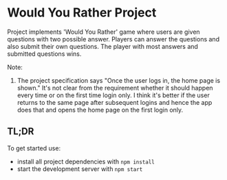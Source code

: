 # Would You Rather Project

Project implements 'Would You Rather' game where users are given questions with two possible answer.
Players can answer the questions and also submit their own questions.
The player with most answers and submitted questions wins.

Note:
1) The project specification says "Once the user logs in, the home page is shown."
   It's not clear from the requirement whether it should happen every time or on the first time login only.
   I think it's better if the user returns to the same page after subsequent logins and hence the app does that and opens the home page on the first login only.



## TL;DR

To get started use:

* install all project dependencies with `npm install`
* start the development server with `npm start`